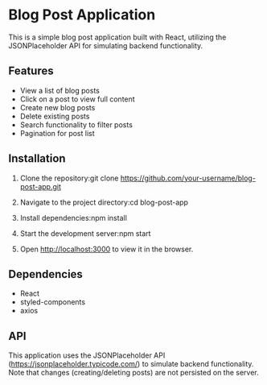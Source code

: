 # Blog Post Application

This is a simple blog post application built with React, utilizing the JSONPlaceholder API for simulating backend functionality.

## Features

- View a list of blog posts
- Click on a post to view full content
- Create new blog posts
- Delete existing posts
- Search functionality to filter posts
- Pagination for post list

## Installation

1. Clone the repository:git clone https://github.com/your-username/blog-post-app.git
2. Navigate to the project directory:cd blog-post-app
3. Install dependencies:npm install
4. Start the development server:npm start


5. Open [http://localhost:3000](http://localhost:3000) to view it in the browser.

## Dependencies

- React
- styled-components
- axios

## API

This application uses the JSONPlaceholder API (https://jsonplaceholder.typicode.com/) to simulate backend functionality. Note that changes (creating/deleting posts) are not persisted on the server.



